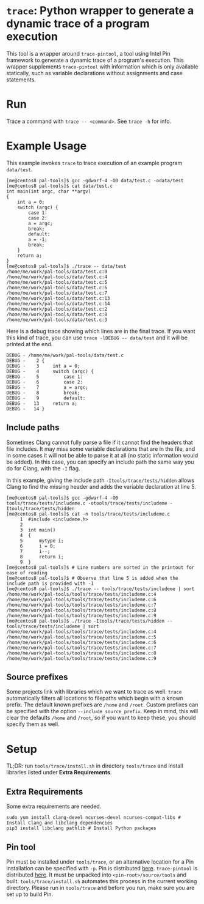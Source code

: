 # `trace`: Python wrapper to generate a dynamic trace of a program execution

This tool is a wrapper around `trace-pintool`, a tool using Intel Pin framework to generate a dynamic trace of a program's execution.
This wrapper supplements `trace-pintool` with information which is only available statically, such as variable declarations without assignments and case statements.

# Run

Trace a command with `trace -- <command>`. See `trace -h` for info.

# Example Usage

This example invokes `trace` to trace execution of an example program `data/test`.

```
[me@centos8 pal-tools]$ gcc -gdwarf-4 -O0 data/test.c -odata/test
[me@centos8 pal-tools]$ cat data/test.c
int main(int argc, char **argv)
{
    int a = 0;
    switch (argc) {
        case 1:
        case 2:
        a = argc;
        break;
        default:
        a = -1;
        break;
    }
    return a;
}
[me@centos8 pal-tools]$ ./trace -- data/test
/home/me/work/pal-tools/data/test.c:9
/home/me/work/pal-tools/data/test.c:4
/home/me/work/pal-tools/data/test.c:5
/home/me/work/pal-tools/data/test.c:6
/home/me/work/pal-tools/data/test.c:7
/home/me/work/pal-tools/data/test.c:13
/home/me/work/pal-tools/data/test.c:14
/home/me/work/pal-tools/data/test.c:2
/home/me/work/pal-tools/data/test.c:8
/home/me/work/pal-tools/data/test.c:3
```

Here is a debug trace showing which lines are in the final trace. If you want this kind of trace, you can use `trace -lDEBUG -- data/test` and it will be printed at the end.

```
DEBUG - /home/me/work/pal-tools/data/test.c
DEBUG -    2 {
DEBUG -    3     int a = 0;
DEBUG -    4     switch (argc) {
DEBUG -    5         case 1:
DEBUG -    6         case 2:
DEBUG -    7         a = argc;
DEBUG -    8         break;
DEBUG -    9         default:
DEBUG -   13     return a;
DEBUG -   14 }
```

## Include paths

Sometimes Clang cannot fully parse a file if it cannot find the headers that file includes.
It may miss some variable declarations that are in the file, and in some cases it will not be able to parse it at all (no static information would be added).
In this case, you can specify an include path the same way you do for Clang, with the `-I` flag.

In this example, giving the include path `-Itools/trace/tests/hidden` allows Clang to find the missing header and adds the variable declaration at line 5.

```
[me@centos8 pal-tools]$ gcc -gdwarf-4 -O0 tools/trace/tests/includeme.c -otools/trace/tests/includeme -Itools/trace/tests/hidden
[me@centos8 pal-tools]$ cat -n tools/trace/tests/includeme.c
     1  #include <includeme.h>
     2
     3  int main()
     4  {
     5      mytype i;
     6      i = 0;
     7      i--;
     8      return i;
     9  }
[me@centos8 pal-tools]$ # Line numbers are sorted in the printout for ease of reading
[me@centos8 pal-tools]$ # Observe that line 5 is added when the include path is provided with -I
[me@centos8 pal-tools]$ ./trace -- tools/trace/tests/includeme | sort
/home/me/work/pal-tools/tools/trace/tests/includeme.c:4
/home/me/work/pal-tools/tools/trace/tests/includeme.c:6
/home/me/work/pal-tools/tools/trace/tests/includeme.c:7
/home/me/work/pal-tools/tools/trace/tests/includeme.c:8
/home/me/work/pal-tools/tools/trace/tests/includeme.c:9
[me@centos8 pal-tools]$ ./trace -Itools/trace/tests/hidden -- tools/trace/tests/includeme | sort
/home/me/work/pal-tools/tools/trace/tests/includeme.c:4
/home/me/work/pal-tools/tools/trace/tests/includeme.c:5
/home/me/work/pal-tools/tools/trace/tests/includeme.c:6
/home/me/work/pal-tools/tools/trace/tests/includeme.c:7
/home/me/work/pal-tools/tools/trace/tests/includeme.c:8
/home/me/work/pal-tools/tools/trace/tests/includeme.c:9
```

## Source prefixes

Some projects link with libraries which we want to trace as well.
`trace` automatically filters all locations to filepaths which begin with a known prefix.
The default known prefixes are `/home` and `/root`.
Custom prefixes can be specified with the option `--include_source_prefix`.
Keep in mind, this will clear the defaults `/home` and `/root`, so if you want to keep these, you should specify them as well.

# Setup

TL;DR: run `tools/trace/install.sh` in directory `tools/trace` and install libraries listed under **Extra Requirements**.

## Extra Requirements
Some extra requirements are needed.
```
sudo yum install clang-devel ncurses-devel ncurses-compat-libs # Install Clang and libclang dependencies
pip3 install libclang pathlib # Install Python packages
```

## Pin tool
Pin must be installed under `tools/trace`, or an alternative location for a Pin installation can be specified with `-p`.
Pin is distributed [here](http://software.intel.com/sites/landingpage/pintool/downloads/pin-3.16-98275-ge0db48c31-gcc-linux.tar.gz).
`trace-pintool` is distributed [here](https://github.com/bstee615/trace-pintool). It must be unpacked into `<pin-root>/source/tools` and built.
`tools/trace/install.sh` automates this process in the current working directory. Please run in `tools/trace` and before you run, make sure you are set up to build Pin.
